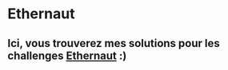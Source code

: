 # Ethernaut

## Ici, vous trouverez mes solutions pour les challenges [Ethernaut](https://ethernaut.openzeppelin.com/) :)

